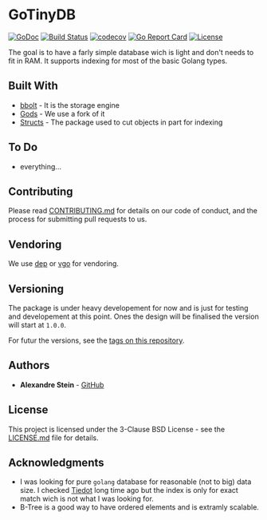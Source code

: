 # GoTinyDB

[![GoDoc](https://godoc.org/github.com/alexandrestein/gotinydb?status.svg)](https://godoc.org/github.com/alexandrestein/gotinydb) [![Build Status](https://travis-ci.org/alexandreStein/GoTinyDB.svg?branch=master)](https://travis-ci.org/alexandreStein/GoTinyDB) [![codecov](https://codecov.io/gh/alexandreStein/GoTinyDB/branch/master/graph/badge.svg)](https://codecov.io/gh/alexandreStein/GoTinyDB) [![Go Report Card](https://goreportcard.com/badge/github.com/alexandrestein/gotinydb)](https://goreportcard.com/report/github.com/alexandrestein/gotinydb) [![License](https://img.shields.io/badge/License-BSD%203--Clause-blue.svg)](https://opensource.org/licenses/BSD-3-Clause)

The goal is to have a farly simple database wich is light and don't needs to fit in RAM. It supports indexing for most of the basic Golang types.

<!-- ## Installing

```bash
go get -u github.com/alexandrestein/gotinydb
```

## Getting Started

The package is supposed to be used inside your sofware and at this point it is not supose to be a "real" database service.

### Open database:
```golang
db, initErr := New(internalTesting.Path)
if initErr != nil {
  log.Fatal(initErr.Error())
  return
}
defer db.Close()
```

### Open collection:
```golang
col, colErr := db.Use("colectionName")
if colErr != nil {
  log.Fatal("openning test collection: %s", colErr.Error())
  return
}
```

### Setup an index for future queries:
```golang
// If you have user object like this:
// {UserName: string, Address: {Street: string, Num: int, City: string, ZIP: int}}
// and you want to index the username and the ZIP code.
if err := col.SetIndex(UserNameIndexName, utils.StringComparatorType, []string{"UserName"}); err != nil {
  log.Fatal(err)
}
if err := col.SetIndex(ZipIndexName, utils.IntComparatorType, []string{"Address","ZIP"}); err != nil {
  log.Fatal(err)
}
```
There is many types of index. Take a look at the [index documentation](https://godoc.org/github.com/alexandrestein/gotinydb/index).

### Put some data in the collection:
```golang
putErr := col.Put(objectID, objectOrBytes)
if putErr != nil {
  log.Error(putErr)
  return
}
```
The content can be an object or a stream of bytes. If it's a stream it needs to
have the form of `[]byte{}`.
This will adds and updates existing values.

### Get some data from the collection directly by it's the ID:
```golang
getErr := col.Get(objectID, receiver)
if getErr != nil {
  t.Error(getErr)
  return
}
```
The receiver can be an object ponter or a stream of bytes. If it's a stream it needs to
have the form of `*bytes.Buffer`.

### Get objects by query:
```golang
// Get IDs of object with ZIP code greater than 5000 less than 6000 and limited
// to 100 responses starting with elements with ZIP code are the closest from 5000
selector := []string{"Address","ZIP"}
limit := 100
q := NewQuery().SetLimit(limit)
// This defines the elements you want to retreive
wantAction := NewAction(Greater).SetSelector(selector).CompareTo(5000)
// This will removes ids from the list if match
doesNotWantAction := NewAction(Greater).SetSelector(selector).CompareTo(6000)

// Actualy do the query and get the IDs
ids := col.Query(q.Get(wantAction).Keep(doesNotWantAction))

// The first id will be 5000 if present and the rest will be orderd.
for i, id := range ids {
  fmt.Println(id)
}
```
This returns only a list of IDs. It's up to the caller to get the values he want
with the Get function. -->

## Built With

* [bbolt](https://github.com/coreos/bbolt) - It is the storage engine
* [Gods](https://github.com/emirpasic/gods) - We use a fork of it
* [Structs](https://github.com/fatih/structs) - The package used to cut objects in part for indexing

## To Do

* everything...

## Contributing

Please read [CONTRIBUTING.md](CONTRIBUTING.md) for details on our code of conduct, and the process for submitting pull requests to us.

## Vendoring

We use [dep](https://github.com/golang/dep) or [vgo](https://github.com/golang/vgo/) for vendoring.

## Versioning

The package is under heavy developement for now and is just for testing and developement at this point.
Ones the design will be finalised the version will start at `1.0.0`.

For futur the versions, see the [tags on this repository](https://github.com/alexandrestein/gotinydb/tags).

## Authors

* **Alexandre Stein** - [GitHub](https://github.com/alexandrestein)

<!-- See also the list of [contributors](https://github.com/your/project/contributors) who participated in this project. -->

## License

This project is licensed under the 3-Clause BSD License - see the [LICENSE.md](LICENSE.md) file for details.

## Acknowledgments

* I was looking for pure `golang` database for reasonable (not to big) data size. I checked [Tiedot](https://github.com/HouzuoGuo/tiedot) long time ago but the index is only for exact match wich is not what I was looking for.
* B-Tree is a good way to have ordered elements and is extramly scalable.
